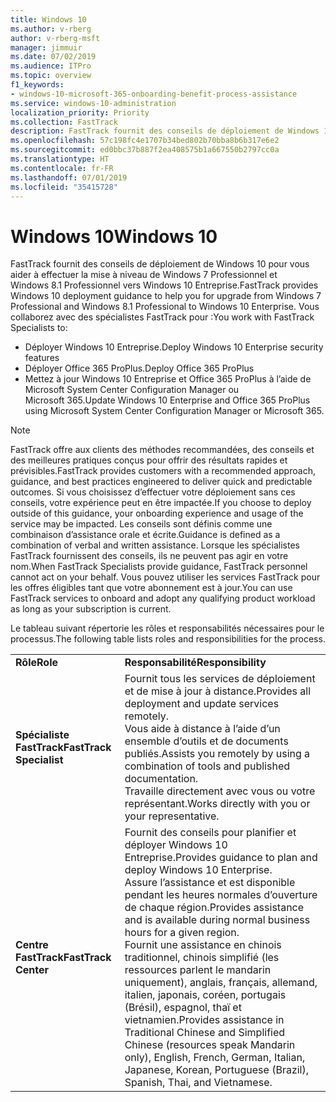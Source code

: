 ```yaml
---
title: Windows 10
ms.author: v-rberg
author: v-rberg-msft
manager: jimmuir
ms.date: 07/02/2019
ms.audience: ITPro
ms.topic: overview
f1_keywords:
- windows-10-microsoft-365-onboarding-benefit-process-assistance
ms.service: windows-10-administration
localization_priority: Priority
ms.collection: FastTrack
description: FastTrack fournit des conseils de déploiement de Windows 10 pour vous aider à effectuer la mise à niveau de Windows 7 Professionnel et Windows 8.1 Professionnel vers Windows 10 Entreprise.
ms.openlocfilehash: 57c198fc4e1707b34bed802b70bba8b6b317e6e2
ms.sourcegitcommit: ed0bbc37b887f2ea408575b1a667550b2797cc0a
ms.translationtype: HT
ms.contentlocale: fr-FR
ms.lasthandoff: 07/01/2019
ms.locfileid: "35415728"
---
```

# <a name="windows-10"></a><span data-ttu-id="e574f-103">Windows 10</span><span class="sxs-lookup"><span data-stu-id="e574f-103">Windows 10</span></span>

<span data-ttu-id="e574f-104">FastTrack fournit des conseils de déploiement de Windows 10 pour vous aider à effectuer la mise à niveau de Windows 7 Professionnel et Windows 8.1 Professionnel vers Windows 10 Entreprise.</span><span class="sxs-lookup"><span data-stu-id="e574f-104">FastTrack provides Windows 10 deployment guidance to help you for upgrade from Windows 7 Professional and Windows 8.1 Professional to Windows 10 Enterprise.</span></span> <span data-ttu-id="e574f-105">Vous collaborez avec des spécialistes FastTrack pour :</span><span class="sxs-lookup"><span data-stu-id="e574f-105">You work with FastTrack Specialists to:</span></span>

- <span data-ttu-id="e574f-106">Déployer Windows 10 Entreprise.</span><span class="sxs-lookup"><span data-stu-id="e574f-106">Deploy Windows 10 Enterprise security features</span></span>
- <span data-ttu-id="e574f-107">Déployer Office 365 ProPlus.</span><span class="sxs-lookup"><span data-stu-id="e574f-107">Deploy Office 365 ProPlus</span></span> 
- <span data-ttu-id="e574f-108">Mettez à jour Windows 10 Entreprise et Office 365 ProPlus à l’aide de Microsoft System Center Configuration Manager ou Microsoft 365.</span><span class="sxs-lookup"><span data-stu-id="e574f-108">Update Windows 10 Enterprise and Office 365 ProPlus using Microsoft System Center Configuration Manager or Microsoft 365.</span></span>
  
> [!NOTE]
> <span data-ttu-id="e574f-109">FastTrack offre aux clients des méthodes recommandées, des conseils et des meilleures pratiques conçus pour offrir des résultats rapides et prévisibles.</span><span class="sxs-lookup"><span data-stu-id="e574f-109">FastTrack provides customers with a recommended approach, guidance, and best practices engineered to deliver quick and predictable outcomes.</span></span> <span data-ttu-id="e574f-110">Si vous choisissez d’effectuer votre déploiement sans ces conseils, votre expérience peut en être impactée.</span><span class="sxs-lookup"><span data-stu-id="e574f-110">If you choose to deploy outside of this guidance, your onboarding experience and usage of the service may be impacted.</span></span> <span data-ttu-id="e574f-111">Les conseils sont définis comme une combinaison d’assistance orale et écrite.</span><span class="sxs-lookup"><span data-stu-id="e574f-111">Guidance is defined as a combination of verbal and written assistance.</span></span> <span data-ttu-id="e574f-112">Lorsque les spécialistes FastTrack fournissent des conseils, ils ne peuvent pas agir en votre nom.</span><span class="sxs-lookup"><span data-stu-id="e574f-112">When FastTrack Specialists provide guidance, FastTrack personnel cannot act on your behalf.</span></span> <span data-ttu-id="e574f-113">Vous pouvez utiliser les services FastTrack pour les offres éligibles tant que votre abonnement est à jour.</span><span class="sxs-lookup"><span data-stu-id="e574f-113">You can use FastTrack services to onboard and adopt any qualifying product workload as long as your subscription is current.</span></span>  
    
<span data-ttu-id="e574f-114">Le tableau suivant répertorie les rôles et responsabilités nécessaires pour le processus.</span><span class="sxs-lookup"><span data-stu-id="e574f-114">The following table lists roles and responsibilities for the process.</span></span>

|||
|:-----|:-----|
|<span data-ttu-id="e574f-115">**Rôle**</span><span class="sxs-lookup"><span data-stu-id="e574f-115">**Role**</span></span> <br/> |<span data-ttu-id="e574f-116">**Responsabilité**</span><span class="sxs-lookup"><span data-stu-id="e574f-116">**Responsibility**</span></span> <br/> |
|<span data-ttu-id="e574f-117">**Spécialiste FastTrack**</span><span class="sxs-lookup"><span data-stu-id="e574f-117">**FastTrack Specialist**</span></span> <br/> |<span data-ttu-id="e574f-118">Fournit tous les services de déploiement et de mise à jour à distance.</span><span class="sxs-lookup"><span data-stu-id="e574f-118">Provides all deployment and update services remotely.</span></span>  <br/> <span data-ttu-id="e574f-119">Vous aide à distance à l’aide d’un ensemble d’outils et de documents publiés.</span><span class="sxs-lookup"><span data-stu-id="e574f-119">Assists you remotely by using a combination of tools and published documentation.</span></span> <br/> <span data-ttu-id="e574f-120">Travaille directement avec vous ou votre représentant.</span><span class="sxs-lookup"><span data-stu-id="e574f-120">Works directly with you or your representative.</span></span>|
|<span data-ttu-id="e574f-121">**Centre FastTrack**</span><span class="sxs-lookup"><span data-stu-id="e574f-121">**FastTrack Center**</span></span>  <br/> |<span data-ttu-id="e574f-122">Fournit des conseils pour planifier et déployer Windows 10 Entreprise.</span><span class="sxs-lookup"><span data-stu-id="e574f-122">Provides guidance to plan and deploy Windows 10 Enterprise.</span></span>   <br/> <span data-ttu-id="e574f-123">Assure l’assistance et est disponible pendant les heures normales d’ouverture de chaque région.</span><span class="sxs-lookup"><span data-stu-id="e574f-123">Provides assistance and is available during normal business hours for a given region.</span></span> <br/> <span data-ttu-id="e574f-124">Fournit une assistance en chinois traditionnel, chinois simplifié (les ressources parlent le mandarin uniquement), anglais, français, allemand, italien, japonais, coréen, portugais (Brésil), espagnol, thaï et vietnamien.</span><span class="sxs-lookup"><span data-stu-id="e574f-124">Provides assistance in Traditional Chinese and Simplified Chinese (resources speak Mandarin only), English, French, German, Italian, Japanese, Korean, Portuguese (Brazil), Spanish, Thai, and Vietnamese.</span></span>|
 

 